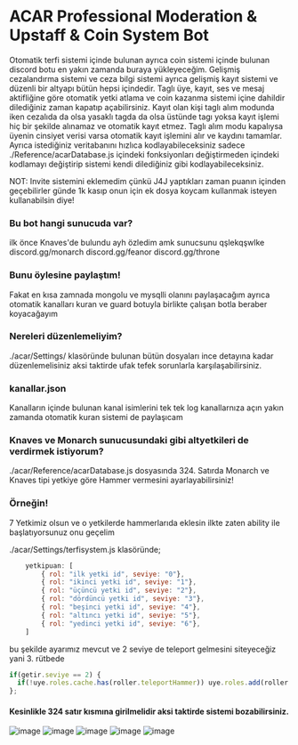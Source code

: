 # ACAR Professional Moderation & Upstaff & Coin System Bot

Otomatik terfi sistemi içinde bulunan ayrıca coin sistemi içinde bulunan discord botu en yakın zamanda buraya yükleyeceğim.
Gelişmiş cezalandırma sistemi ve ceza bilgi sistemi ayrıca gelişmiş kayıt sistemi ve düzenli bir altyapı bütün hepsi içindedir.
Taglı üye, kayıt, ses ve mesaj aktifliğine göre otomatik yetki atlama ve coin kazanma sistemi içine dahildir dilediğiniz zaman kapatıp açabilirsiniz.
Kayıt olan kişi taglı alım modunda iken cezalıda da olsa yasaklı tagda da olsa üstünde tagı yoksa kayıt işlemi hiç bir şekilde alınamaz ve otomatik kayıt etmez.
Taglı alım modu kapalıysa üyenin cinsiyet verisi varsa otomatik kayıt işlemini alır ve kaydını tamamlar.
Ayrıca istediğiniz veritabanını hızlıca kodlayabileceksiniz sadece ./Reference/acarDatabase.js içindeki fonksiyonları değiştirmeden içindeki kodlamayı değiştirip sistemi kendi dilediğiniz gibi kodlayabileceksiniz.

NOT: Invite sistemini eklemedim çünkü J4J yaptıkları zaman puanın içinden geçebilirler günde 1k kasıp onun için ek dosya koycam kullanmak isteyen kullanabilsin diye! 

### Bu bot hangi sunucuda var?
ilk önce Knaves'de bulundu ayh özledim amk sunucsunu qşlekqşwlke
discord.gg/monarch
discord.gg/feanor
discord.gg/throne

### Bunu öylesine paylaştım!
Fakat en kısa zamnada mongolu ve mysqlli olanını paylaşacağım ayrıca otomatik kanalları kuran ve guard botuyla birlikte çalışan botla beraber koyacağayım 

### Nereleri düzenlemeliyim?
./acar/Settings/ klasöründe bulunan bütün dosyaları ince detayına kadar düzenlemelisiniz aksi taktirde ufak tefek sorunlarla karşılaşabilirsiniz.

### kanallar.json
Kanalların içinde bulunan kanal isimlerini tek tek log kanallarnıza açın yakın zamanda otomatik kuran sistemi de paylaşıcam


### Knaves ve Monarch sunucusundaki gibi altyetkileri de verdirmek istiyorum?
./acar/Reference/acarDatabase.js dosyasında 324. Satırda Monarch ve Knaves tipi yetkiye göre Hammer vermesini ayarlayabilirsiniz!
### Örneğin!
7 Yetkimiz olsun ve o yetkilerde hammerlarıda eklesin ilkte zaten ability ile başlatıyorsunuz onu geçelim

./acar/Settings/terfisystem.js klasöründe;
```javascript
    yetkipuan: [
        { rol: "ilk yetki id", seviye: "0"},
        { rol: "ikinci yetki id", seviye: "1"},
        { rol: "üçüncü yetki id", seviye: "2"},
        { rol: "dördüncü yetki id", seviye: "3"},
        { rol: "beşinci yetki id", seviye: "4"},
        { rol: "altıncı yetki id", seviye: "5"},
        { rol: "yedinci yetki id", seviye: "6"},
    ]
 ```
bu şekilde ayarımız mevcut ve 2 seviye de teleport gelmesini siteyeceğiz yani 3. rütbede
```javascript
if(getir.seviye == 2) { 
  if(!uye.roles.cache.has(roller.teleportHammer)) uye.roles.add(roller.teleportHammer) 
}; 
```
#### Kesinlikle 324 satır kısmına girilmelidir aksi taktirde sistemi bozabilirsiniz.





![image](https://user-images.githubusercontent.com/77089894/112477469-17d58200-8d84-11eb-82d3-6bf07b1cb747.png)
![image](https://user-images.githubusercontent.com/77089894/112474806-21111f80-8d81-11eb-959f-aeb3a317424f.png)
![image](https://user-images.githubusercontent.com/77089894/112474886-37b77680-8d81-11eb-994b-fddf043ce18e.png)
![image](https://user-images.githubusercontent.com/77089894/112476578-18b9e400-8d83-11eb-8f85-d3b5dfae433a.png)
![image](https://user-images.githubusercontent.com/77089894/112476266-c5479600-8d82-11eb-84c3-5fef61ee3a02.png)
